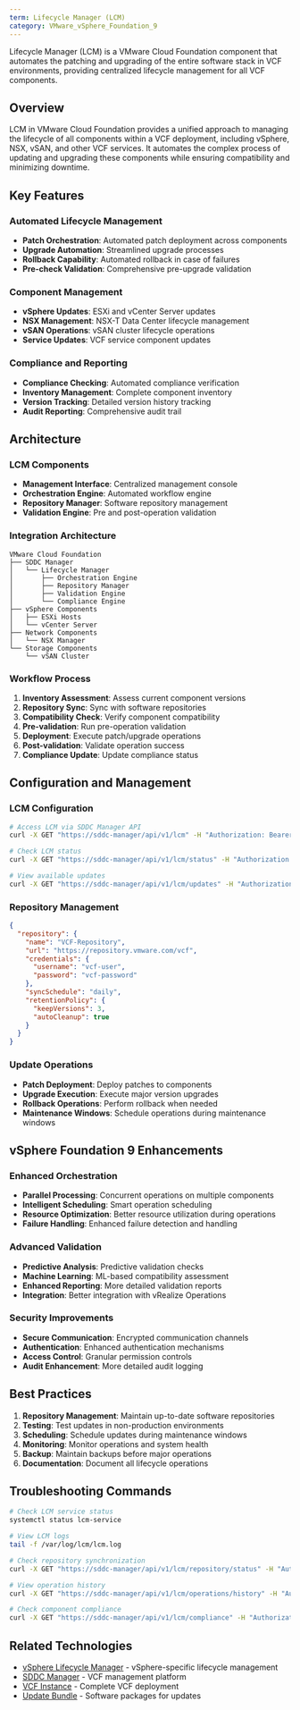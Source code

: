 ```yaml
---
term: Lifecycle Manager (LCM)
category: VMware_vSphere_Foundation_9
---
```


Lifecycle Manager (LCM) is a VMware Cloud Foundation component that automates the patching and upgrading of the entire software stack in VCF environments, providing centralized lifecycle management for all VCF components.

## Overview

LCM in VMware Cloud Foundation provides a unified approach to managing the lifecycle of all components within a VCF deployment, including vSphere, NSX, vSAN, and other VCF services. It automates the complex process of updating and upgrading these components while ensuring compatibility and minimizing downtime.

## Key Features

### Automated Lifecycle Management
- **Patch Orchestration**: Automated patch deployment across components
- **Upgrade Automation**: Streamlined upgrade processes
- **Rollback Capability**: Automated rollback in case of failures
- **Pre-check Validation**: Comprehensive pre-upgrade validation

### Component Management
- **vSphere Updates**: ESXi and vCenter Server updates
- **NSX Management**: NSX-T Data Center lifecycle management
- **vSAN Operations**: vSAN cluster lifecycle operations
- **Service Updates**: VCF service component updates

### Compliance and Reporting
- **Compliance Checking**: Automated compliance verification
- **Inventory Management**: Complete component inventory
- **Version Tracking**: Detailed version history tracking
- **Audit Reporting**: Comprehensive audit trail

## Architecture

### LCM Components
- **Management Interface**: Centralized management console
- **Orchestration Engine**: Automated workflow engine
- **Repository Manager**: Software repository management
- **Validation Engine**: Pre and post-operation validation

### Integration Architecture
```
VMware Cloud Foundation
├── SDDC Manager
│   └── Lifecycle Manager
│       ├── Orchestration Engine
│       ├── Repository Manager
│       ├── Validation Engine
│       └── Compliance Engine
├── vSphere Components
│   ├── ESXi Hosts
│   └── vCenter Server
├── Network Components
│   └── NSX Manager
└── Storage Components
    └── vSAN Cluster
```

### Workflow Process
1. **Inventory Assessment**: Assess current component versions
2. **Repository Sync**: Sync with software repositories
3. **Compatibility Check**: Verify component compatibility
4. **Pre-validation**: Run pre-operation validation
5. **Deployment**: Execute patch/upgrade operations
6. **Post-validation**: Validate operation success
7. **Compliance Update**: Update compliance status

## Configuration and Management

### LCM Configuration
```bash
# Access LCM via SDDC Manager API
curl -X GET "https://sddc-manager/api/v1/lcm" -H "Authorization: Bearer <token>"

# Check LCM status
curl -X GET "https://sddc-manager/api/v1/lcm/status" -H "Authorization: Bearer <token>"

# View available updates
curl -X GET "https://sddc-manager/api/v1/lcm/updates" -H "Authorization: Bearer <token>"
```

### Repository Management
```json
{
  "repository": {
    "name": "VCF-Repository",
    "url": "https://repository.vmware.com/vcf",
    "credentials": {
      "username": "vcf-user",
      "password": "vcf-password"
    },
    "syncSchedule": "daily",
    "retentionPolicy": {
      "keepVersions": 3,
      "autoCleanup": true
    }
  }
}
```

### Update Operations
- **Patch Deployment**: Deploy patches to components
- **Upgrade Execution**: Execute major version upgrades
- **Rollback Operations**: Perform rollback when needed
- **Maintenance Windows**: Schedule operations during maintenance windows

## vSphere Foundation 9 Enhancements

### Enhanced Orchestration
- **Parallel Processing**: Concurrent operations on multiple components
- **Intelligent Scheduling**: Smart operation scheduling
- **Resource Optimization**: Better resource utilization during operations
- **Failure Handling**: Enhanced failure detection and handling

### Advanced Validation
- **Predictive Analysis**: Predictive validation checks
- **Machine Learning**: ML-based compatibility assessment
- **Enhanced Reporting**: More detailed validation reports
- **Integration**: Better integration with vRealize Operations

### Security Improvements
- **Secure Communication**: Encrypted communication channels
- **Authentication**: Enhanced authentication mechanisms
- **Access Control**: Granular permission controls
- **Audit Enhancement**: More detailed audit logging

## Best Practices

1. **Repository Management**: Maintain up-to-date software repositories
2. **Testing**: Test updates in non-production environments
3. **Scheduling**: Schedule updates during maintenance windows
4. **Monitoring**: Monitor operations and system health
5. **Backup**: Maintain backups before major operations
6. **Documentation**: Document all lifecycle operations

## Troubleshooting Commands

```bash
# Check LCM service status
systemctl status lcm-service

# View LCM logs
tail -f /var/log/lcm/lcm.log

# Check repository synchronization
curl -X GET "https://sddc-manager/api/v1/lcm/repository/status" -H "Authorization: Bearer <token>"

# View operation history
curl -X GET "https://sddc-manager/api/v1/lcm/operations/history" -H "Authorization: Bearer <token>"

# Check component compliance
curl -X GET "https://sddc-manager/api/v1/lcm/compliance" -H "Authorization: Bearer <token>"
```

## Related Technologies

- [vSphere Lifecycle Manager](/glossary/term/vsphere-lifecycle-manager) - vSphere-specific lifecycle management
- [SDDC Manager](/glossary/term/sddc-manager) - VCF management platform
- [VCF Instance](/glossary/term/vcf-instance) - Complete VCF deployment
- [Update Bundle](/glossary/term/update-bundle) - Software packages for updates